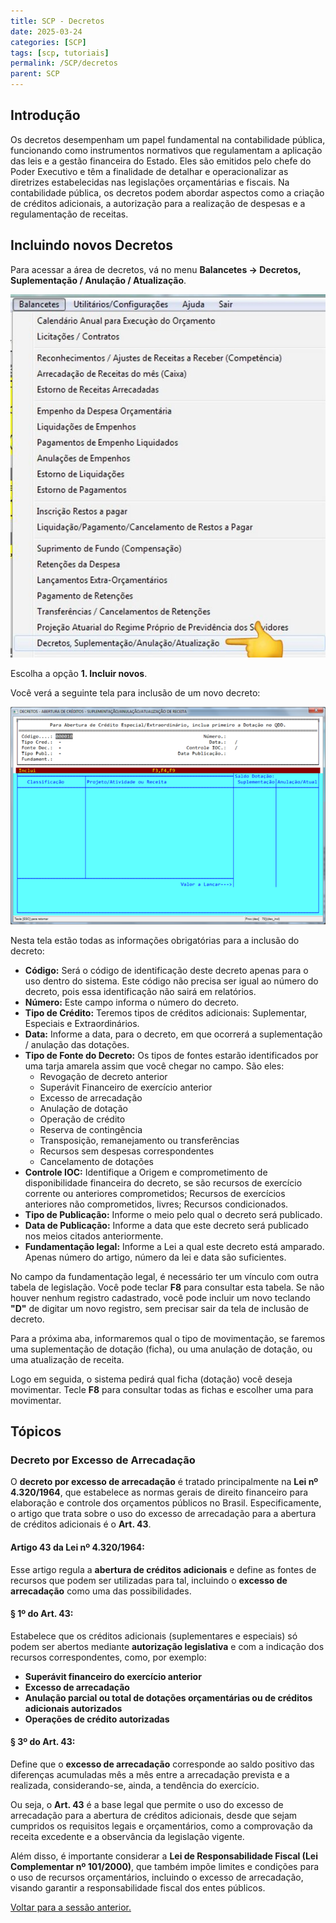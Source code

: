 ```yaml
---
title: SCP - Decretos
date: 2025-03-24
categories: [SCP]
tags: [scp, tutoriais]
permalink: /SCP/decretos
parent: SCP
---
```


## Introdução

Os decretos desempenham um papel fundamental na contabilidade pública, funcionando como instrumentos normativos que regulamentam a aplicação das leis e a gestão financeira do Estado. Eles são emitidos pelo chefe do Poder Executivo e têm a finalidade de detalhar e operacionalizar as diretrizes estabelecidas nas legislações orçamentárias e fiscais. Na contabilidade pública, os decretos podem abordar aspectos como a criação de créditos adicionais, a autorização para a realização de despesas e a regulamentação de receitas.

## Incluindo novos Decretos

Para acessar a área de decretos, vá no menu **Balancetes → Decretos, Suplementação / Anulação / Atualização**.

![Imagem - Decretos 1](/assets/img/scp/decretos/decreto1.jpeg)

Escolha a opção **1. Incluir novos**.

Você verá a seguinte tela para inclusão de um novo decreto:

![Imagem - Decretos 2](/assets/img/scp/decretos/decreto2.png)

Nesta tela estão todas as informações obrigatórias para a inclusão do decreto:

- **Código:** Será o código de identificação deste decreto apenas para o uso dentro do sistema. Este código não precisa ser igual ao número do decreto, pois essa identificação não sairá em relatórios.
- **Número:** Este campo informa o número do decreto.
- **Tipo de Crédito:** Teremos tipos de créditos adicionais: Suplementar, Especiais e Extraordinários.
- **Data:** Informe a data, para o decreto, em que ocorrerá a suplementação / anulação das dotações.
- **Tipo de Fonte do Decreto:** Os tipos de fontes estarão identificados por uma tarja amarela assim que você chegar no campo. São eles: 
  - Revogação de decreto anterior
  - Superávit Financeiro de exercício anterior
  - Excesso de arrecadação
  - Anulação de dotação
  - Operação de crédito
  - Reserva de contingência
  - Transposição, remanejamento ou transferências
  - Recursos sem despesas correspondentes
  - Cancelamento de dotações
- **Controle IOC:** Identifique a Origem e comprometimento de disponibilidade financeira do decreto, se são recursos de exercício corrente ou anteriores comprometidos; Recursos de exercícios anteriores não comprometidos, livres; Recursos condicionados.
- **Tipo de Publicação:** Informe o meio pelo qual o decreto será publicado.
- **Data de Publicação:** Informe a data que este decreto será publicado nos meios citados anteriormente.
- **Fundamentação legal:** Informe a Lei a qual este decreto está amparado. Apenas número do artigo, número da lei e data são suficientes.

No campo da fundamentação legal, é necessário ter um vínculo com outra tabela de legislação. Você pode teclar **F8** para consultar esta tabela. Se não houver nenhum registro cadastrado, você pode incluir um novo teclando **"D"** de digitar um novo registro, sem precisar sair da tela de inclusão de decreto.

Para a próxima aba, informaremos qual o tipo de movimentação, se faremos uma suplementação de dotação (ficha), ou uma anulação de dotação, ou uma atualização de receita.

Logo em seguida, o sistema pedirá qual ficha (dotação) você deseja movimentar. Tecle **F8** para consultar todas as fichas e escolher uma para movimentar.

## Tópicos

### **Decreto por Excesso de Arrecadação**

O **decreto por excesso de arrecadação** é tratado principalmente na **Lei nº 4.320/1964**, que estabelece as normas gerais de direito financeiro para elaboração e controle dos orçamentos públicos no Brasil. Especificamente, o artigo que trata sobre o uso do excesso de arrecadação para a abertura de créditos adicionais é o **Art. 43**.

#### Artigo 43 da Lei nº 4.320/1964:

Esse artigo regula a **abertura de créditos adicionais** e define as fontes de recursos que podem ser utilizadas para tal, incluindo o **excesso de arrecadação** como uma das possibilidades.

#### § 1º do Art. 43:

Estabelece que os créditos adicionais (suplementares e especiais) só podem ser abertos mediante **autorização legislativa** e com a indicação dos recursos correspondentes, como, por exemplo:

- **Superávit financeiro do exercício anterior**
- **Excesso de arrecadação**
- **Anulação parcial ou total de dotações orçamentárias ou de créditos adicionais autorizados**
- **Operações de crédito autorizadas**

#### § 3º do Art. 43:

Define que o **excesso de arrecadação** corresponde ao saldo positivo das diferenças acumuladas mês a mês entre a arrecadação prevista e a realizada, considerando-se, ainda, a tendência do exercício.

Ou seja, o **Art. 43** é a base legal que permite o uso do excesso de arrecadação para a abertura de créditos adicionais, desde que sejam cumpridos os requisitos legais e orçamentários, como a comprovação da receita excedente e a observância da legislação vigente.

Além disso, é importante considerar a **Lei de Responsabilidade Fiscal (Lei Complementar nº 101/2000)**, que também impõe limites e condições para o uso de recursos orçamentários, incluindo o excesso de arrecadação, visando garantir a responsabilidade fiscal dos entes públicos.

[Voltar para a sessão anterior.](/SCP)